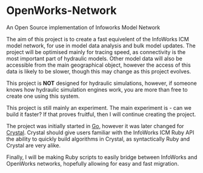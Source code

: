 # OpenWorks-Network
An Open Source implementation of Infoworks Model Network

The aim of this project is to create a fast equivelent of the InfoWorks ICM model network, for use in model data analysis and bulk model updates. The project will be optimised mainly for tracing speed, as connectivity is the most important part of hydraulic models. Other model data will also be accessible from the main geographical object, however the access of this data is likely to be slower, though this may change as this project evolves.

This project is **NOT** designed for hydraulic simulations, however, if someone knows how hydraulic simulation engines work, you are more than free to create one using this system.

This project is still mainly an experiment. The main experiment is - can we build it faster? If that proves fruitful, then I will continue creating the project.

The project was initially started in [Go](https://golang.org/), however it was later changed for [Crystal](https://crystal-lang.org/). Crystal should give users familiar with the InfoWorks ICM Ruby API the ability to quickly build algorithms in Crystal, as syntactically Ruby and Crystal are very alike.

Finally, I will be making Ruby scripts to easily bridge between InfoWorks and OpenWorks networks, hopefully allowing for easy and fast migration.
